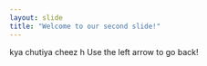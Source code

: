 ```yaml
---
layout: slide
title: "Welcome to our second slide!"
---
```

kya chutiya cheez h
Use the left arrow to go back!
